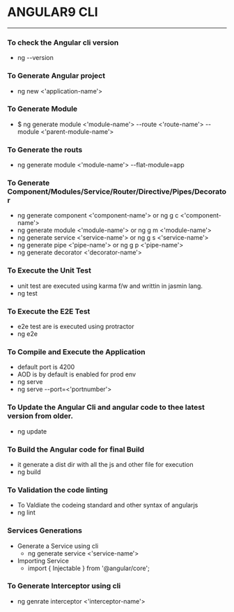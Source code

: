 # ANGULAR9 CLI 
---

### To check the Angular cli version 
* ng --version 

### To Generate Angular project 
* ng new <'application-name'>

### To Generate Module 
* $ ng generate module <'module-name'> --route <'route-name'> --module <'parent-module-name'>

### To Generate the routs 
* ng generate module <'module-name'> --flat-module=app


### To Generate Component/Modules/Service/Router/Directive/Pipes/Decorator
* ng generate component <'component-name'> or ng g c <'component-name'>
* ng generate module <'module-name'> or ng g m <'module-name'>
* ng generate service <'service-name'> or ng g s <'service-name'>
* ng generate pipe <'pipe-name'> or ng g p <'pipe-name'>
* ng generate decorator <'decorator-name'> 

### To Execute the Unit Test 
* unit test are executed using karma f/w and writtin in jasmin lang.
* ng test 

### To Execute the E2E Test 
* e2e test are is executed using protractor 
* ng e2e 

### To Compile and Execute the Application 
* default port is 4200
* AOD is by default is enabled for prod env 
* ng serve 
* ng serve --port=<'portnumber'>

### To Update the Angular Cli and angular code to thee latest version from older.
* ng update 

### To Build the Angular code for final Build 
* it generate a dist dir with all the js and other file for execution 
* ng build 

### To Validation the code linting 
* To Valdiate the codeing standard and other syntax of angularjs 
* ng lint 

### Services Generations 
* Generate a Service using cli 
	* ng generate service  <'service-name'>
* Importing Service 
	* import { Injectable } from '@angular/core';

### To Generate Interceptor using cli 
* ng genrate interceptor <'interceptor-name'>
